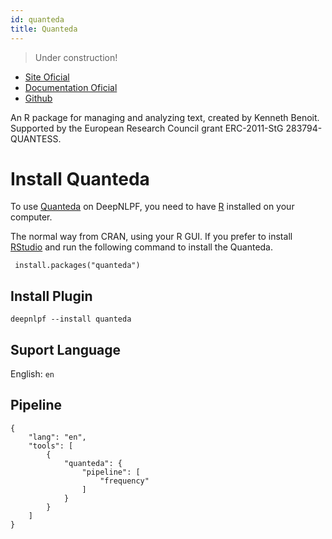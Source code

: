 ```yaml
---
id: quanteda
title: Quanteda
---
```

> Under construction!

- [Site Oficial](https://quanteda.io/)
- [Documentation Oficial](https://tutorials.quanteda.io/)
- [Github](#)

An R package for managing and analyzing text, created by Kenneth Benoit. Supported by the European Research Council grant ERC-2011-StG 283794-QUANTESS.


# Install Quanteda
To use [Quanteda](https://tutorials.quanteda.io/introduction/install/) on DeepNLPF, you need to have [R](https://www.r-project.org/) installed on your computer.

The normal way from CRAN, using your R GUI. If you prefer to install [RStudio](https://rstudio.com/) and run the following command to install the Quanteda.

<!--DOCUSAURUS_CODE_TABS-->

<!--R--> 
     install.packages("quanteda")

<!--END_DOCUSAURUS_CODE_TABS-->

## Install Plugin
<!--DOCUSAURUS_CODE_TABS-->

<!--Shell--> 

    deepnlpf --install quanteda

<!--END_DOCUSAURUS_CODE_TABS-->

## Suport Language

English: ```en``` <br/>

## Pipeline
<!--DOCUSAURUS_CODE_TABS-->

<!--JSON--> 
```
{
    "lang": "en",
    "tools": [
        {
            "quanteda": {
                "pipeline": [
                    "frequency"
                ]
            }
        }
    ]
}
```

<!--yaml-->
```yaml
```

<!--END_DOCUSAURUS_CODE_TABS-->
